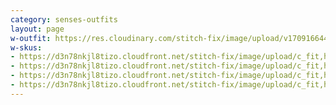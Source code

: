 ```yaml
---
category: senses-outfits
layout: page
w-outfit: https://res.cloudinary.com/stitch-fix/image/upload/v1709166449/Style_studio/Styleshuffle/2023-09-14_W_ISOF_E03_11796.jpg
w-skus:
- https://d3n78nkjl8tizo.cloudfront.net/stitch-fix/image/upload/c_fit,h_720,w_862/v1697525297/xnrtlcjfjkgtyyevjfcr.jpg
- https://d3n78nkjl8tizo.cloudfront.net/stitch-fix/image/upload/c_fit,h_720,w_862/v1691113286/j6kur4bcz3fg7ijjfhzi.jpg
- https://d3n78nkjl8tizo.cloudfront.net/stitch-fix/image/upload/c_fit,h_720,w_862/v1705562651/mn5kwvmge9sx9ffjh7ov.jpg
- https://d3n78nkjl8tizo.cloudfront.net/stitch-fix/image/upload/c_fit,h_720,w_862/v1668593960/srpnbxvilnceo532z5gr.jpg
---
```



